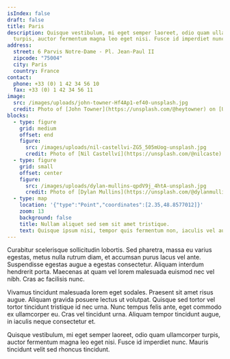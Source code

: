 ```yaml
---
isIndex: false
draft: false
title: Paris
description: Quisque vestibulum, mi eget semper laoreet, odio quam ullamcorper
  turpis, auctor fermentum magna leo eget nisi. Fusce id imperdiet nunc.
address:
  street: 6 Parvis Notre-Dame - Pl. Jean-Paul II
  zipcode: "75004"
  city: Paris
  country: France
contact:
  phone: +33 (0) 1 42 34 56 10
  fax: +33 (0) 1 42 34 56 11
image:
  src: /images/uploads/john-towner-Hf4Ap1-ef40-unsplash.jpg
  credit: Photo of [John Towner](https://unsplash.com/@heytowner) on [Unsplash](https://unsplash.com/)
blocks:
  - type: figure
    grid: medium
    offset: end
    figure:
      src: /images/uploads/nil-castellvi-ZG5_505mUog-unsplash.jpg
      credit: Photo of [Nil Castellví](https://unsplash.com/@nilcaste) on [Unsplash](https://unsplash.com/)
  - type: figure
    grid: small
    offset: center
    figure:
      src: /images/uploads/dylan-mullins-qpdV9j_4htA-unsplash.jpg
      credit: Photo of [Dylan Mullins](https://unsplash.com/@dylanmullins) on [Unsplash](https://unsplash.com)
  - type: map
    location: '{"type":"Point","coordinates":[2.35,48.8577012]}'
    zoom: 13
    background: false
    title: Nullam aliquet sed sem sit amet tristique.
    text: Quisque ipsum nisi, tempor quis fermentum non, iaculis vel augue.
---
```

Curabitur scelerisque sollicitudin lobortis. Sed pharetra, massa eu varius egestas, metus nulla rutrum diam, et accumsan purus lacus vel ante. Suspendisse egestas augue a egestas consectetur. Aliquam interdum hendrerit porta. Maecenas at quam vel lorem malesuada euismod nec vel nibh. Cras ac facilisis nunc.

Vivamus tincidunt malesuada lorem eget sodales. Praesent sit amet risus augue. Aliquam gravida posuere lectus ut volutpat. Quisque sed tortor vel tortor tincidunt tristique id nec urna. Nunc tempus felis ante, eget commodo ex ullamcorper eu. Cras vel tincidunt urna. Aliquam tempor tincidunt augue, in iaculis neque consectetur et.

Quisque vestibulum, mi eget semper laoreet, odio quam ullamcorper turpis, auctor fermentum magna leo eget nisi. Fusce id imperdiet nunc. Mauris tincidunt velit sed rhoncus tincidunt.